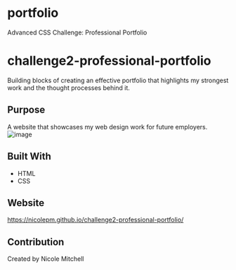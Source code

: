 # portfolio
Advanced CSS Challenge: Professional Portfolio

# challenge2-professional-portfolio
Building blocks of creating an effective portfolio that highlights my strongest work and the thought processes behind it.

## Purpose
A website that showcases my web design work for future employers.
![image](https://user-images.githubusercontent.com/42381063/151271787-91702541-3bd6-41a6-bb47-f1b377a778dd.png)


## Built With
* HTML
* CSS

## Website
https://nicolepm.github.io/challenge2-professional-portfolio/

## Contribution
Created by Nicole Mitchell
